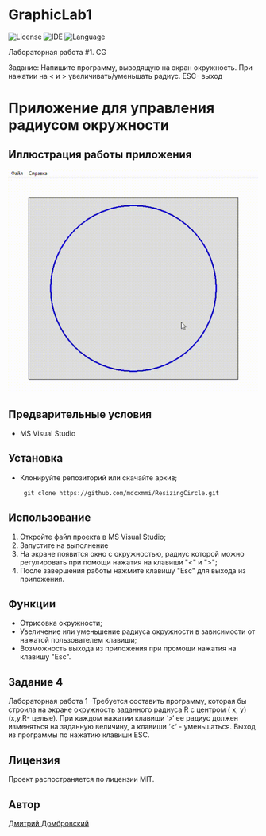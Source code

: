 # GraphicLab1
![License](https://img.shields.io/badge/license-MIT-blue.svg)
![IDE](https://img.shields.io/badge/IDE-MS_Visual_Studio_19-green.svg)
![Language](https://img.shields.io/badge/C++-blue.svg)


Лабораторная работа #1. CG 

Задание: Напишите программу, выводящую на экран окружность. При нажатии на < и > увеличивать/уменьшать радиус. ESC- выход


# Приложение для управления радиусом окружности

## Иллюстрация работы приложения

![](https://github.com/mdcxmmi/ResizingCircle/blob/master/images/ResizingCircle.gif)

## Предварительные условия

- MS Visual Studio

## Установка

- Клонируйте репозиторий или скачайте архив;
   ```
    git clone https://github.com/mdcxmmi/ResizingCircle.git
    ```

## Использование

1. Откройте файл проекта в MS Visual Studio;
2. Запустите на выполнение
3. На экране появится окно с окружностью, радиус которой можно регулировать при помощи нажатия на клавиши "<" и ">";
4. После завершения работы нажмите клавишу "Esc" для выхода из приложения.

## Функции

- Отрисовка окружности;
- Увеличение или уменьшение радиуса окружности в зависимости от нажатой пользователем клавиши;
- Возможность выхода из приложения при промощи нажатия на клавишу "Esc".

## Задание 4
Лабораторная работа 1 -Требуется составить программу, которая бы строила на экране окружность заданного радиуса R с центром ( x, y) 
(x,y,R- целые). При каждом нажатии клавиши ‘>‘ ее радиус должен изменяться на 
заданную величину, а клавиши ‘<‘ - уменьшаться. Выход из программы по нажатию клавиши ESC.

## Лицензия

Проект распостраняется по лицензии MIT.


## Автор

[Дмитрий Домбровский](https://github.com/mdcxmmi)
